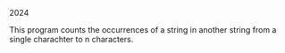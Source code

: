 2024

This program counts the occurrences of a string in another string from a single charachter to n characters.

